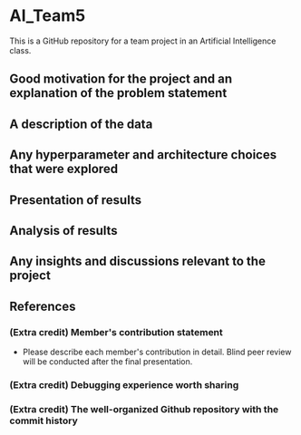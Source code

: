 # AI_Team5
This is a GitHub repository for a team project in an Artificial Intelligence class.


## Good motivation for the project and an explanation of the problem statement
## A description of the data
## Any hyperparameter and architecture choices that were explored
## Presentation of results
## Analysis of results
## Any insights and discussions relevant to the project
## References
### (Extra credit) Member's contribution statement
+ Please describe each member's contribution in detail. Blind peer review will be conducted after the final presentation.
### (Extra credit) Debugging experience worth sharing
### (Extra credit) The well-organized Github repository with the commit history
